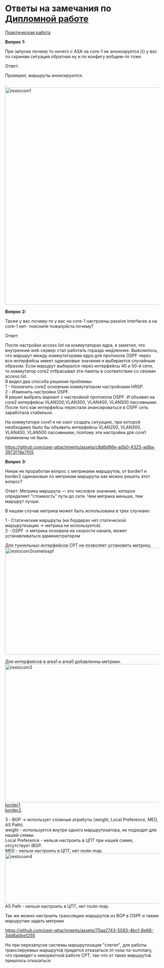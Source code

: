 # Ответы на замечания по [Дипломной работе](https://github.com/Targitay99/ntw-diplom)
[Практическая работа](https://github.com/Targitay99/ntw-diplom/blob/main/Files/My_work_ver2.pkt)

**Вопрос 1:**

 При запуске почему то ничего с ASA на core-1 не анонсируется.)))
 у вас по скринам ситуация обратная ну и по конфигу вобщем-то тоже.
 
Ответ: 
 
 Проверил, маршруты анонсируются. 
 
.<img width="709" height="712" alt="restocom1" src="https://github.com/user-attachments/assets/cfc25eeb-4131-4e8a-9b3c-b673067bd93e" />


 **Вопрос 2:**
 
Также у вас почему-то у вас на core-1 настроены passive interfaces а на core-1 нет- поясните пожалуйста почему?
 
Ответ: 

 После настройки access list на коммутаторах ядра, я заметил, что внутренний web сервер стал работать гораздо медленнее.
Выяснилось, что маршрут между коммутаторами ядра для протокола OSPF через все интерфейсы имеет одинаковые значения 
и выбирается случайным образом. Если маршрут выбирался через интерфейсы 40 и 50-й сети, то коммутатор core2 отбрасывал
эти пакеты в соответствии со своими access list.\
 Я видел два способа решения проблемы:\
 1 - Назначить core2 основным коммутатором настройнами HRSP.\
 2 - Изменить настройки OSPF.\
Я решил выбрать вариант с настройкой протокола OSPF. И объявил на core2 интерфейсы VLAN200,VLAN300, VLAN400,
VLAN500 пассивными. После того как интерфейсы перестали анансироваться в OSPF сеть заработала стабильно. 

 На коммутаторе core1 я не смог создать ситуацию, при которой необходимо было бы объявить интерфейсы VLAN200,
 VLAN300, VLAN400, VLAN500 пассивными, поэтому эти настройки для core1 применены не были.
 

https://github.com/user-attachments/assets/c8d6d66e-a0b0-4325-ad8a-3972f76e7f05


 **Вопрос 3:**


 Никак не проработан вопрос с метриками маршрутов, от border1 и border2 одинаковые по метрикам маршруты как можно 
 решить этот вопрос?

Ответ: 
 Метрика маршрута — это числовое значение, которое определяет "стоимость" пути до сети. Чем метрика меньше, тем маршрут лучше.

 В нашем случае метрика может быть использована в трех случкаях:

 1 - Статические маршруты (на бордерах нет статической маршрутизации → метрика не используется).\
 2 - OSPF → метрика основана на скорости канала, может устанавливаться администратором

   Для туннельных интерфейсов CPT не позволяет установить метрику.\
   <img width="673" height="350" alt="restocom2nometospf" src="https://github.com/user-attachments/assets/6f6dc65a-d030-4aaa-bd4d-1d8b6a6fa146" />
   
 
   Для интерфейсов в area1 и area0 добавленны метрики.\
    <img width="1364" height="453" alt="restocom3" src="https://github.com/user-attachments/assets/432b69e0-c6f1-4e6a-9af7-7c9b0fd21976" />
    [border1](https://github.com/Targitay99/ntw-diplom/blob/main/config/border1.txt#L74-L81)\
[border2](https://github.com/Targitay99/ntw-diplom/blob/main/config/border2.txt#L74-L81).
  

 3 - BGP → использует сложные атрибуты (weight, Local Preference, MED, AS Path).\
    weight - используется внутри одного маршрутизатора, не подходит для нашей схемы.\
    Local Preference - нельзя настроить в ЦПТ при нашей схеме, отсутствует iBGP.\
    MED - нельзя настроить в ЦПТ, нет route-map.\
    <img width="831" height="165" alt="restocom4" src="https://github.com/user-attachments/assets/55e172ed-d0c7-4b24-af01-8a6a8a4560f6" />\
    AS Path - нельзя настроить в ЦПТ, нет route-map.

Так же можно настроить трансляцию маршрутов из BGP в OSPF и таким маршрутам задать метрики


https://github.com/user-attachments/assets/75aa2743-5083-4bcf-8e68-3dd6a0be1255


Но при перезапуске системы маршрутизация "слетит", для работы транслируемых маршрутов придется
отказаться от nssa no-summary, что приведет к некоректной работе CPT, так-что от таких 
маршрутов пришлось отказаться.
  





